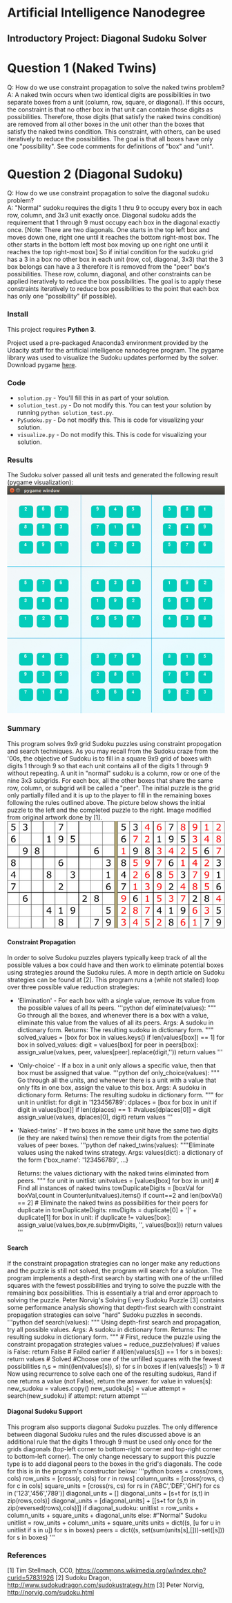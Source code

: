 # Artificial Intelligence Nanodegree
## Introductory Project: Diagonal Sudoku Solver

# Question 1 (Naked Twins)
Q: How do we use constraint propagation to solve the naked twins problem?  
A: A naked twin occurs when two identical digits are possibilities in two separate boxes from a unit (column, row, square, or diagonal). If this occurs, the constraint is that no other box in that unit can contain those digits as possibilities. Therefore, those digits (that satisfy the naked twins condition) are removed from all other boxes in the unit other than the boxes that satisfy the naked twins condition. This constraint, with others, can be used iteratively to reduce the possibilities. The goal is that all boxes have only one "possibility". See code comments for definitions of "box" and "unit".

# Question 2 (Diagonal Sudoku)
Q: How do we use constraint propagation to solve the diagonal sudoku problem?  
A: "Normal" sudoku requires the digits 1 thru 9 to occupy every box in each row, column, and 3x3 unit exactly once. Diagonal sudoku adds the requirement that 1 through 9 must occupy each box in the diagonal exactly once. [Note: There are two diagonals. One starts in the top left box and moves down one, right one until it reaches the bottom right-most box. The other starts in the bottom left most box moving up one right one until it reaches the top right-most box] So if initial condition for the sudoku grid has a 3 in a box no other box in each unit (row, col, diagonal, 3x3) that the 3 box belongs can have a 3 therefore it is removed from the "peer" box's possibilities. These row, column, diagonal, and other constraints can be applied iteratively to reduce the box possibilities. The goal is to apply these constraints iteratively to reduce box possibilities to the point that each box has only one "possibility" (if possible).
    

### Install

This project requires **Python 3**.

Project used a pre-packaged Anaconda3 environment provided by the Udacity staff for the artificial intelligence nanodegree program. The pygame library was used to visualize the Sudoku updates performed by the solver. Download pygame [here](http://www.pygame.org/download.shtml).

### Code

* `solution.py` - You'll fill this in as part of your solution.
* `solution_test.py` - Do not modify this. You can test your solution by running `python solution_test.py`.
* `PySudoku.py` - Do not modify this. This is code for visualizing your solution.
* `visualize.py` - Do not modify this. This is code for visualizing your solution.

### Results

The Sudoku solver passed all unit tests and generated the following result (pygame visualization):
![Alt text](/images/SudokuSolver_PygameOutput.png?raw=true "Pygame Output")

### Summary
This program solves 9x9 grid Sudoku puzzles using constraint propogation and search techniques. As you may recall from the Sudoku craze from the '00s, the objective of Sudoku is to fill in a square 9x9 grid of boxes with digits 1 through 9 so that each unit contains all of the digits 1 through 9 without repeating. A unit in "normal" sudoku is a column, row or one of the nine 3x3 subgrids. For each box, all the other boxes that share the same row, column, or subgrid will be called a "peer". The initial puzzle is the grid only partially filled and it is up to the player to fill in the remaining boxes following the rules outlined above. The picture below shows the initial puzzle to the left and the completed puzzle to the right. Image modified from original artwork done by [1].
![Alt text](/images/Sudoku_Puzzle_Example.jpg?raw=true)

#### Constraint Propagation
In order to solve Sudoku puzzles players typically keep track of all the possible values a box could have and then work to eliminate potential boxes using strategies around the Sudoku rules. A more in depth article on Sudoku strategies can be found at [2]. This program runs a (while not stalled) loop over three possible value reduction strategies:
* 'Elimination' - For each box with a single value, remove its value from the possible values of all its peers.
'''python
def eliminate(values):
    """
    Go through all the boxes, and whenever there is a box with a value, eliminate this value from the 
    values of all its peers.
    Args:
        A sudoku in dictionary form.
    Returns:
        The resulting sudoku in dictionary form.
    """
    solved_values = [box for box in values.keys() if len(values[box]) == 1]
    for box in solved_values:
        digit = values[box]
        for peer in peers[box]:
            assign_value(values, peer, values[peer].replace(digit,''))
    return values
'''
* 'Only-choice' - If a box in a unit only allows a specific value, then that box must be assigned that value.
'''python
def only_choice(values):
    """
    Go through all the units, and whenever there is a unit with a value that only fits in one box,
    assign the value to this box.
    Args:
        A sudoku in dictionary form.
    Returns:
        The resulting sudoku in dictionary form.
    """
    for unit in unitlist:
        for digit in '123456789':
            dplaces = [box for box in unit if digit in values[box]]
            if len(dplaces) == 1:
                #values[dplaces[0]] = digit
                assign_value(values, dplaces[0], digit)
    return values
'''
* 'Naked-twins' - If two boxes in the same unit have the same two digits (ie they are naked twins) then remove their digits from the potential values of peer boxes.
'''python
def naked_twins(values):
    """Eliminate values using the naked twins strategy.
    Args:
        values(dict): a dictionary of the form {'box_name': '123456789', ...}

    Returns:
        the values dictionary with the naked twins eliminated from peers.
    """
    for unit in unitlist:
        unitvalues = [values[box] for box in unit]
        # Find all instances of naked twins
        towDuplicateDigits = [boxVal for boxVal,count in Counter(unitvalues).items() if count==2 and len(boxVal) == 2]
        # Eliminate the naked twins as possibilities for their peers
        for duplicate in towDuplicateDigits:
            rmvDigits = duplicate[0] + '|' + duplicate[1]
            for box in unit:
                if duplicate != values[box]:
                    assign_value(values,box,re.sub(rmvDigits, '', values[box]))
    return values
'''

#### Search
If the constraint propagation strategies can no longer make any reductions and the puzzle is still not solved, the program will search for a solution.  The program implements a depth-first search by starting with one of the unfilled squares with the fewest possibilities and trying to solve the puzzle with the remaining box possibilities. This is essentially a trial and error approach to solving the puzzle. Peter Norvig's Solving Every Sudoku Puzzle [3] contains some performance analysis showing that depth-first search with constraint propagation strategies can solve "hard" Sudoku puzzles in seconds.
'''python
def search(values):
    """
    Using depth-first search and propagation, try all possible values.
    Args:
        A sudoku in dictionary form.
    Returns:
        The resulting sudoku in dictionary form.
    """
    # First, reduce the puzzle using the constraint propagation strategies
    values = reduce_puzzle(values)
    if values is False:
        return False # Failed earlier
    if all(len(values[s]) == 1 for s in boxes):
        return values # Solved
    #Choose one of the unfilled squares with the fewest possibilities
    n,s = min((len(values[s]), s) for s in boxes if len(values[s]) > 1)
    # Now using recurrence to solve each one of the resulting sudokus,
    #and if one returns a value (not False), return the answer.
    for value in values[s]:
        new_sudoku = values.copy()
        new_sudoku[s] = value
        attempt = search(new_sudoku)
        if attempt:
            return attempt
'''

#### Diagonal Sudoku Support
This program also supports diagonal Sudoku puzzles. The only difference between diagonal Sudoku rules and the rules discussed above is an additional rule that the digits 1 through 9 must be used only once for the grids diagonals (top-left corner to bottom-right corner and top-right corner to bottom-left corner). The only change necessary to support this puzzle type is to add diagonal peers to the boxes in the grid's diagonals. The code for this is in the program's constructor below:
'''python
boxes = cross(rows, cols)
row_units = [cross(r, cols) for r in rows]
column_units = [cross(rows, c) for c in cols]
square_units = [cross(rs, cs) for rs in ('ABC','DEF','GHI') for cs in ('123','456','789')]
diagonal_units = []
diagonal_units = [s+t for (s,t) in zip(rows,cols)]
diagonal_units = [diagonal_units] + [[s+t for (s,t) in zip(reversed(rows),cols)]]
if diagonal_sudoku:
    unitlist = row_units + column_units + square_units + diagonal_units
else: #"Normal" Sudoku
    unitlist = row_units + column_units + square_units
units = dict((s, [u for u in unitlist if s in u]) for s in boxes)
peers = dict((s, set(sum(units[s],[]))-set([s])) for s in boxes)
'''

### References
[1] Tim Stellmach, CC0, https://commons.wikimedia.org/w/index.php?curid=57831926
[2] Sudoku Dragon, http://www.sudokudragon.com/sudokustrategy.htm
[3] Peter Norvig, http://norvig.com/sudoku.html
